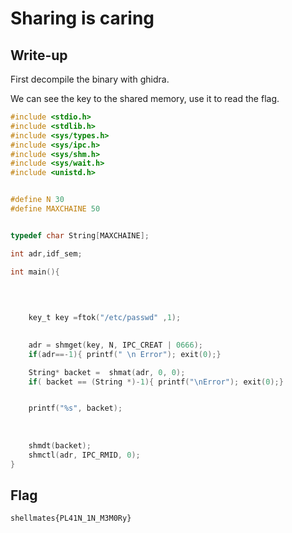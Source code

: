 # Sharing is caring

## Write-up

First decompile the binary with ghidra.

We can see the key to the shared memory, use it to read the flag.
```c
#include <stdio.h>
#include <stdlib.h>
#include <sys/types.h>
#include <sys/ipc.h>
#include <sys/shm.h>
#include <sys/wait.h>
#include <unistd.h>


#define N 30
#define MAXCHAINE 50


typedef char String[MAXCHAINE];

int adr,idf_sem;

int main(){
	
	

	
	key_t key =ftok("/etc/passwd" ,1);

	
	adr = shmget(key, N, IPC_CREAT | 0666);
	if(adr==-1){ printf(" \n Error"); exit(0);}

	String* backet =  shmat(adr, 0, 0); 
	if( backet == (String *)-1){ printf("\nError"); exit(0);}


	printf("%s", backet);
	
	
	
	shmdt(backet);
	shmctl(adr, IPC_RMID, 0);
}

```

## Flag

`shellmates{PL41N_1N_M3M0Ry}`